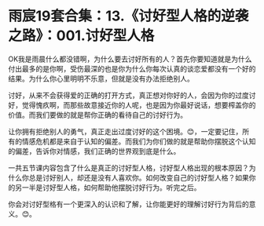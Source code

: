 # 雨宸19套合集：13.《讨好型人格的逆袭之路》：001.讨好型人格

OK我是雨晨什么都没错啊，为什么要去讨好所有的人？首先你要知道就是为什么付出最多的是你啊，受伤最深的也是你为什么你每次认真的谈恋爱都没有一个好的结果。为什么你心里明明不乐意，但就是没有办法拒绝别人。

讨好，从来不会获得爱的正确的打开方式，真正想对你好的人，会因为你的过度讨好，觉得愧疚啊，而那些故意接近你的人呢，也是因为你最好说话，想要榨盖你的价值。而我们要做的就是帮你正确的看待自己的讨好行为。

让你拥有拒绝别人的勇气，真正走出过度讨好的这个困境。😊，一定要记住，所有的情感危机都是来自于认知的偏差。而我们为你们做的就是帮助你摆脱这个认知的偏差，告诉你对情感，我们正确的世界观到底是什么。

一共五节课内容包含了什么是真正的讨好型人格，讨好型人格出现的根本原因？为什么你总是讨好别人，却还是没有人喜欢你。如何改变自己的讨好型人格？如果你的另一半是讨好型人格，如何帮助他摆脱讨好行为。听完之后。

你会对讨好型格有一个更深入的认识和了解，让你能更好的理解讨好行为背后的意义。😊。